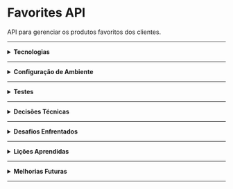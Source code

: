 # Favorites API

API para gerenciar os produtos favoritos dos clientes.

---

<details>
<summary><b>Tecnologias</b></summary>

- **Linguagem/Framework:** Node.js, NestJS
- **Banco de Dados:** PostgreSQL
- **ORM:** TypeORM
- **Container:** Docker / Docker Compose
- **Testes:** Jest e Supertest
- **Documentação:** Swagger (OpenAPI)
</details>

---

<details>
<summary><b>Configuração de Ambiente</b></summary>

1. Clone o repositório:
```bash
git clone https://github.com/fernangb/favorites-api
cd favorites-api
```
2. Instale as dependências:
```bash
npm install
```
3. Crie um arquivo .env
```bash
cp .env.example .env
```
4. Adicione os valores nas variáveis de ambiente

5. Rode o Docker:
```bash
docker-compose up -d
```

6. Rode a API:
```bash
npm run start:dev
```

7. Accesse a documentação do Swagger: http://localhost:3000/api

</details>

---

<details>
<summary><b>Testes</b></summary>

1. Testes unitários:
```bash
npm run test
```

2. Testes unitários (com cobertura, gerado em coverage/):
```bash
npm run test:cov
```

</details>

---

<details>
<summary><b>Decisões Técnicas</b></summary>

1. **Domain Driven Design (DDD)**
- Foco no domínio e nas regras de negócio

Eu comecei mapeando os contextos do sistema e como eles se relacionam entre si.
- **Identity:** cadastro e login de clientes
- **Customer:** clientes
- **Products:** produtos
- **Favorites:** lista de produtos dos clientes
- **Shared:** módulos compartilhados entre contextos (database, auth, etc)

2. **Clean Architecture**
- Separa responsabilidades por camadas
- Facilita flexibilidade e testabilidade
- Infraestrutura isolada, facilitando manutenção e troca de providers, sem impactar o sistema

Eu ajustei algumas características, de forma a simplificar a solução
- Simplifiquei o uso de interfaces, focando mais em facilitar a testabilidade e sem engessar a implementação
- Não utilizei use cases. Prefiri manter dentro da camada de services, para facilitar a reutilização do código

Com isso, temos as seguintes camadas:
- **Domain**: entidades e regras puras. O coração do sistema
- **Application**: regras de negócio
- **Infrastructure**: camadas externas, controllers, banco de dados, etc

3. **Monolito modular**
Eu utilizei da estrutura de um monolito modular, pois ele traz o melhor dos dois mundos:
- Simplifica o sistema dentro de um monolito
- Facilidade em escalar para novos microsserviços, sem impactar o resto do sistema
- Facilidade de manutenção

Cada contexto delimitado pelo DDD está em um módulo separado, podendo se comunicar entre si.

4. **Repository**
- Abstrai acesso ao banco de dados

Eu utilizei o TypeORM para me conectar com o banco. Adicionei uma interface que permitisse ao service não saber dos detalhes da implementação, mas apenas do contrato.

No mundo real é bem mais difícil de trocar de banco de dados, o que adicionaria um over-engineering para essa solução (adiciona uma camada de mapper para converter um model de banco de dados para uma entidade de domínio, e vice-versa). Apesar disso, existe a possibilidade de trocar de ORM (TypeORM, Prisma, Knex, etc). Eu segui com essa solução pensando por esse motivo.

5. **Autorização e Autenticação**
- Autenticação: clientes precisam estar logados no sistema
- Autorização: clientes só podem acessar seus próprios dados

Para isso, eu criei guards customizados, utilizando token JWT para validar autenticação e autorização, de forma a serem implantados dentro dos controllers.

Documentação: [Guards do NestJS](https://docs.nestjs.com/websockets/guards)

Com isso, temos dois tipos de endpoints:
- Públicos: sem a necessidade de token
- Protegidos: disponíveis apenas se estiverem autenticados e autorizados

Eu separei a parte da senha de clientes, de forma que cada contexto possa escalar separadamente.

6. **Produtos**
Existe uma API para produtos, mas ela não estava disponível. Dessa forma, eu implementei manualmente essa parte, mockando a resposta quando o sistema executa. Isso simplificou a solução, sem a necessidade de configurar banco de dados.

Apesar disso, o serviço se conecta com a API externa, sendo controlado por variáveis de ambiente (no .env)
```bash
IS_MOCKED=true
```
7. **Testes**
- Testes unitários: mockando dependências externas
- Testes de integração: criando instância em memória de banco de dados, simulando um comportamento próximo ao real

O sistema possui cobertura de 100%.

8. **Transaction**
De forma a garantir atomicidade e consistência, eu englobei alguns serviços com transactions. Caso ocorra alguma erro, toda a operação é revertida automaticamente.

9. **Log**
De forma a facilitar a análise e troubleshooting, eu adicionei logs personalizados e padronizados, com um traceId próprio. Ele é gerado como um UUID único, que centraliza todos os logs relacionados.

Documentação: [Logs personalizados no NestJS](https://docs.nestjs.com/techniques/logger#injecting-a-custom-logger)

10. **Paginação**
Como a lista de produtos e de favoritos pode crescer indefinidamente, eu adicionei uma paginação simples (com page e limit). Essa solução é mais simples que implementar por cursor ou por cache. Com isso, eu diminuo a quantidade de dados que chegam na resposta.

Além disso, todos os endpoints que possuem paginação trazem esses dados de forma envelopada, dentro de um metadata.

11. **Error Handling**
Eu customizei o tratamento de erros com uma classe customizada, para ir além de console logs. Dessa forma, todas as mensagens de erro são padronizadas.

12. **Versionamento**
Todos os endpoints estão versionados, de forma que mudanças futuras não quebrem stakeholders.

13. **Pull Request**
Eu gerei branches a partir da main e ao final de cada tarefa eu fiz uma pull request com uma documentação sobre. Cada uma possui detalhes como:
- Critérios de aceite
- Cenários de teste
- Documentação

É possível acompanhar dentro do repositório.

</details>

---

<details>
<summary><b>Desafios Enfrentados</b></summary>
- Eu comecei implementando testes e2e para os controllers, mas eles falharam ao adicionar os guards de autenticação e autorização, pois os hashes e tokens gerados não combinavam
- A autenticação estava se relacionando com o customer e não com identity, fazendo os endpoints retornarem sempre 403
- Inicialmente a parte de favorites estava no mesmo contexto que customers, mas eu decidi separar pois eles tinham razões diferentes para crescerem, sendo necessário separá-los via refatoração

</details>

---

<details>
<summary><b>Lições Aprendidas</b></summary>

- Criar logs padronizados
- Monolito modular facilitou o crescimento do código

</details>

---

<details>
<summary><b>Melhorias Futuras</b></summary>

- Esteira de CI/CD
- Adicionar cache nos endpoints de consulta mais utilizados
- Interceptor para o traceId, para receber dados de sistemas de observabilidade (Datadog, Kibana, etc)
- Adição de API Gateway e Load Balancer para escalabilidade

</details>

---
